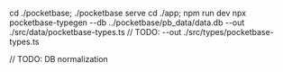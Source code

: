 cd ./pocketbase; ./pocketbase serve
cd ./app; npm run dev
npx pocketbase-typegen --db ../pocketbase/pb_data/data.db --out ./src/data/pocketbase-types.ts // TODO: --out ./src/types/pocketbase-types.ts

// TODO: 
DB normalization
